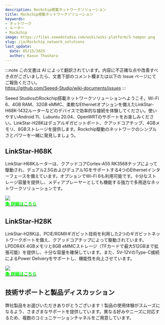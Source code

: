 ```yaml
---
description: Rockchip搭載ネットワークソリューション
title: Rockchip搭載ネットワークソリューション
keywords:
- ネットワーク
- ルーター
- Rockchip
image: https://files.seeedstudio.com/wiki/wiki-platform/S-tempor.png
slug: /ja/Rockchip_network_solutions
last_update:
  date: 05/15/2025
  author: Kasun Thushara
---
```

:::note
この文書は AI によって翻訳されています。内容に不正確な点や改善すべき点がございましたら、文書下部のコメント欄または以下の Issue ページにてご報告ください。  
https://github.com/Seeed-Studio/wiki-documents/issues
:::

Seeed StudiosのRockchip搭載ネットワークソリューションへようこそ。Wi-Fi 6、4GB RAM、32GB eMMC、柔軟なEthernetオプションを備えたLinkStar-H68K-1432ルーターなどのデバイスで効率的な接続を体験してください。使いやすいAndroid 11、Lubuntu 20.04、OpenWRTのサポートをお楽しみください。LinkStar-H28Kはデュアルギガビットポート、クアッドコアチップ、4GBメモリ、8GBストレージを提供します。Rockchip駆動のネットワークのシンプルさとパワーを一緒に発見しましょう。

## LinkStar-H68K

LinkStar-H68Kルーターは、クアッドコアCortex-A55 RK3568チップによって駆動され、デュアル2.5Gおよびデュアル1Gをサポートする4つのEthernetインターフェースを備えています。オプションでWi-Fi 6も利用可能です。十分なストレージ容量を提供し、メディアプレーヤーとしても機能する強力で多用途なネットワークソリューションです。

<div style={{textAlign:'center'}}><img src="https://media-cdn.seeedstudio.com/media/wysiwyg/file_11.jpg" style={{width:800, height:'auto'}}/></div>

<div class="get_one_now_container" style={{textAlign: 'center'}}><a class="get_one_now_item" href="https://wiki.seeedstudio.com/Linkstar_Intro/"><strong><span><font color={'FFFFFF'} size={"4"}>📚 詳細はこちら</font></span></strong></a></div>

## LinkStar-H28K

LinkStar-H28Kは、PCIE/RGMIIギガビット技術を利用した2つのギガビットネットワークポートを備え、クアッドコアチップによって駆動されています。LPDDR4X 4GBメモリと8GB eMMCストレージ（TFカードで最大512GBまで拡張可能）を提供し、十分な容量を確保しています。また、5V-12VのType-C接続によるPower Deliveryをサポートし、機能性を向上させています。

<div style={{textAlign:'center'}}><img src="https://files.seeedstudio.com/wiki/H28K/Overview.jpg" style={{width:800, height:'auto'}}/></div>

<div class="get_one_now_container" style={{textAlign: 'center'}}><a class="get_one_now_item" href="https://wiki.seeedstudio.com/H28K_Datasheet/"><strong><span><font color={'FFFFFF'} size={"4"}>📚 詳細はこちら</font></span></strong></a></div>

## 技術サポートと製品ディスカッション

弊社製品をお選びいただきありがとうございます！製品の使用体験がスムーズになるよう、さまざまなサポートを提供しています。異なる好みやニーズに対応するため、複数のコミュニケーションチャネルをご用意しています。

<div class="button_tech_support_container">
<a href="https://forum.seeedstudio.com/" class="button_forum"></a> 
<a href="https://www.seeedstudio.com/contacts" class="button_email"></a>
</div>

<div class="button_tech_support_container">
<a href="https://discord.gg/eWkprNDMU7" class="button_discord"></a> 
<a href="https://github.com/Seeed-Studio/wiki-documents/discussions/69" class="button_discussion"></a>
</div>